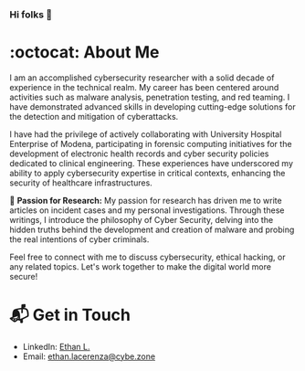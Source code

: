 ### Hi folks 👋

# :octocat: About Me

I am an accomplished cybersecurity researcher with a solid decade of experience in the technical realm. My career has been centered around activities such as malware analysis, penetration testing, and red teaming. I have demonstrated advanced skills in developing cutting-edge solutions for the detection and mitigation of cyberattacks.

I have had the privilege of actively collaborating with University Hospital Enterprise of Modena, participating in forensic computing initiatives for the development of electronic health records and cyber security policies dedicated to clinical engineering. These experiences have underscored my ability to apply cybersecurity expertise in critical contexts, enhancing the security of healthcare infrastructures.

📝 **Passion for Research:** My passion for research has driven me to write articles on incident cases and my personal investigations. Through these writings, I introduce the philosophy of Cyber Security, delving into the hidden truths behind the development and creation of malware and probing the real intentions of cyber criminals.



Feel free to connect with me to discuss cybersecurity, ethical hacking, or any related topics. Let's work together to make the digital world more secure!

# 📬 Get in Touch

- LinkedIn: [Ethan L.](https://www.linkedin.com/in/ethan-lacerenza-2633421ab/)
- Email: ethan.lacerenza@cybe.zone

